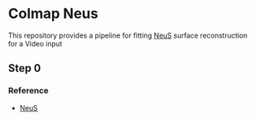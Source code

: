 # Colmap Neus

This repository provides a pipeline for fitting [NeuS](https://github.com/Totoro97/NeuS) surface reconstruction for a Video input


## Step 0



### Reference
* [NeuS](https://github.com/Totoro97/NeuS) 
